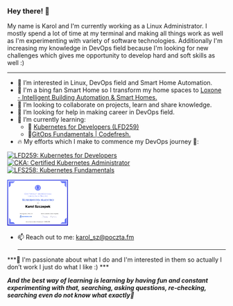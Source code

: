 ### Hey there! 👋

My name is Karol and I'm currently working as a Linux Administrator. I mostly spend a lot of time at my terminal and making all things work as well as I'm experimenting with variety of software technologies. Additionally I'm increasing my knowledge in DevOps field because I'm looking for new challenges which gives me opportunity to develop hard and soft skills as well :) 

***

-  👀 I’m interested in Linux, DevOps field and Smart Home Automation.
- 💚 I'm a bing fan Smart Home so I transform my home spaces to [Loxone - Intelligent Building Automation & Smart Homes.](https://www.loxone.com/)
-  👯 I’m looking to collaborate on projects, learn and share knowledge.
- 🤔 I’m looking for help in making career in DevOps field.
- 🌱 I’m currently learning:
  * 🚀 [Kubernetes for Developers (LFD259)](https://training.linuxfoundation.org/training/kubernetes-for-developers/)
  * 🚀[GitOps Fundamentals | Codefresh.](https://learning.codefresh.io)
- 🔥 My efforts which I make to commence my DevOps journey 🚀:
   <!--START_SECTION:badges-->
[![LFD259: Kubernetes for Developers](https://images.credly.com/size/110x110/images/5c15c611-e2dc-44ad-b39e-503bed8804c7/LF_logobadge.png)](http://www.credly.com/badges/9c348f8c-aa59-4457-bd9f-d37b52f22035 "LFD259: Kubernetes for Developers")
[![CKA: Certified Kubernetes Administrator](https://images.credly.com/size/110x110/images/8b8ed108-e77d-4396-ac59-2504583b9d54/cka_from_cncfsite__281_29.png)](http://www.credly.com/badges/c54f035a-bd9e-44d3-8e23-5ca736dfc9b1 "CKA: Certified Kubernetes Administrator")
[![LFS258: Kubernetes Fundamentals](https://images.credly.com/size/110x110/images/9e4096f6-038b-4c0a-ad60-832ef84cbf14/LF_logobadge.png)](http://www.credly.com/badges/b2e2c6a3-bc8a-402e-925c-b6434bdb5c21 "LFS258: Kubernetes Fundamentals")
<!--END_SECTION:badges-->

<img width="140" alt="KubernetesMaestroCert" src="https://github.com/kadasz/kadasz/blob/main/img/KubernetesMaestro.png">

- 📫 Reach out to me: karol_sz@poczta.fm

  ***

***📌 I'm passionate about what I do and I'm interested in them so actually I don’t work I just do what I like :) ***

***And the best way of learning is learning by having fun and constant experimenting with that, searching, asking questions, re-checking, searching even do not know what exactly📍***
<!--
**kadasz/kadasz** is a ✨ _special_ ✨ repository because its `README.md` (this file) appears on your GitHub profile.

Here are some ideas to get you started:

- 🔭 I’m currently working on ...
- 🌱 I’m currently learning ...
- 👯 I’m looking to collaborate on ...
- 🤔 I’m looking for help with ...
- 💬 Ask me about ...
- 📫 How to reach me: ...
- 😄 Pronouns: ...
- ⚡ Fun fact: ...
-->
